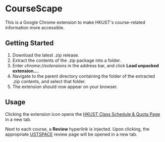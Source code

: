 # CourseScape
This is a Google Chrome extension to make HKUST's course-related information more accessible.

## Getting Started
1.  Download the latest .zip release.
2.  Extract the contents of the .zip package into a folder.
3.  Enter *chrome://extensions* in the address bar, and click **Load unpacked extension...**.
4.  Navigate to the parent directory containing the folder of the extracted .zip contents, and select that folder.
5.  The extension should now appear on your browser.

## Usage
Clicking the extension icon opens the [HKUST Class Schedule & Quota Page](https://w5.ab.ust.hk/wcq/cgi-bin/1710/) in a new tab. 

Next to each course, a **Review** hyperlink is injected. Upon clicking, the appropriate [USTSPACE](https://ust.space/) review page will be opened in a new tab.
